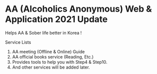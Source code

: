 # AA (Alcoholics Anonymous) Web & Application 2021 Update


Helps AA & Sober life better in Korea !


Service Lists

1. AA meeting (Offline & Online) Guide
2. AA official books service (Reading, Etc.)
3. Provides tools to help you with Step4 & Step10.
4. And other services will be added later.
